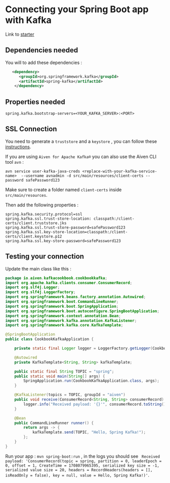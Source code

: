 # Connecting your Spring Boot app with Kafka

Link to [starter](https://start.spring.io/#!type=maven-project&language=java&platformVersion=3.2.2&packaging=jar&jvmVersion=17&groupId=io.aiven.kafka-cookbook&artifactId=cookbook-kafka&name=cookbook-kafka&description=Cookbook%20for%20connecting%20Spring%20Boot%20to%20Kafka&packageName=io.aiven.kafka-cookbook.cookbook-kafka&dependencies=kafka)

## Dependencies needed 

You will to add these dependencies : 

```xml
   <dependency>
      <groupId>org.springframework.kafka</groupId>
      <artifactId>spring-kafka</artifactId>
    </dependency>
```

## Properties needed

```
spring.kafka.bootstrap-servers=<YOUR_KAFKA_SERVER>:<PORT>
```

## SSL Connection

You need to generate a `truststore` and a `keystore` , you can follow these [instructions](https://aiven.io/docs/products/kafka/howto/keystore-truststore).

If you are using `Aiven for Apache Kafka®` you can also use the Aiven CLI tool `avn` : 

```
avn service user-kafka-java-creds <replace-with-your-kafka-service-name>  --username avnadmin -d src/main/resources/client-certs --password safePassword123
```

Make sure to create a folder named `client-certs` inside `src/main/resources`.

Then add the following properties : 

```
spring.kafka.security.protocol=ssl
spring.kafka.ssl.trust-store-location: classpath:/client-certs/client.truststore.jks
spring.kafka.ssl.trust-store-password=safePassword123
spring.kafka.ssl.key-store-location=classpath:/client-certs/client.keystore.p12
spring.kafka.ssl.key-store-password=safePassword123
```

## Testing your connection 

Update the main class like this : 

```java
package io.aiven.kafkacookbook.cookbookkafka;
import org.apache.kafka.clients.consumer.ConsumerRecord;
import org.slf4j.Logger;
import org.slf4j.LoggerFactory;
import org.springframework.beans.factory.annotation.Autowired;
import org.springframework.boot.CommandLineRunner;
import org.springframework.boot.SpringApplication;
import org.springframework.boot.autoconfigure.SpringBootApplication;
import org.springframework.context.annotation.Bean;
import org.springframework.kafka.annotation.KafkaListener;
import org.springframework.kafka.core.KafkaTemplate;

@SpringBootApplication
public class CookbookKafkaApplication {

	private static final Logger logger = LoggerFactory.getLogger(CookbookKafkaApplication.class);

	@Autowired
	private KafkaTemplate<String, String> kafkaTemplate;

    public static final String TOPIC = "spring";
	public static void main(String[] args) {
		SpringApplication.run(CookbookKafkaApplication.class, args);
	}

	@KafkaListener(topics = TOPIC, groupId = "aiven")
    public void receive(ConsumerRecord<String, String> consumerRecord) {
        logger.info("Received payload: '{}'", consumerRecord.toString());
    }

	@Bean
	public CommandLineRunner runner() {
		return args -> {
			kafkaTemplate.send(TOPIC, "Hello, Spring Kafka!");
		};
	} 
}
```

Run your app : `mvn spring-boot:run` , in the logs you should see ` Received payload: 'ConsumerRecord(topic = spring, partition = 0, leaderEpoch = 0, offset = 1, CreateTime = 1708079965395, serialized key size = -1, serialized value size = 20, headers = RecordHeaders(headers = [], isReadOnly = false), key = null, value = Hello, Spring Kafka!)'`.